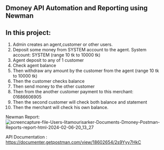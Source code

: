 ## Dmoney API Automation and Reporting using Newman

## In this project:
1. Admin creates an agent,customer or other users.
2. Deposit some money from SYSTEM account to the agent. System account: SYSTEM (range 10 tk to 10000 tk)
3. Agent deposit to any of 1 customer
4. Check agent balance
5. Then withdraw any amount by the customer from the agent (range 10 tk to 10000 tk)
6. Then the customer checks balance
7. Then send money to the other customer
8. Then from the another customer payment to this merchant: 01686606905
9. Then the second customer will check both balance and statement
10. Then the merchant will check his own balance.

Newman Report:
![screencapture-file-Users-litamourisarker-Documents-Dmoney-Postman-Reports-report-html-2024-02-06-20_13_27](https://github.com/litamouri/dmoney-newman-collection/assets/106230174/989dd09c-320a-4d5e-9908-58dc0035d758)



API Documentation : https://documenter.getpostman.com/view/18602654/2s9Yyy7HkC
